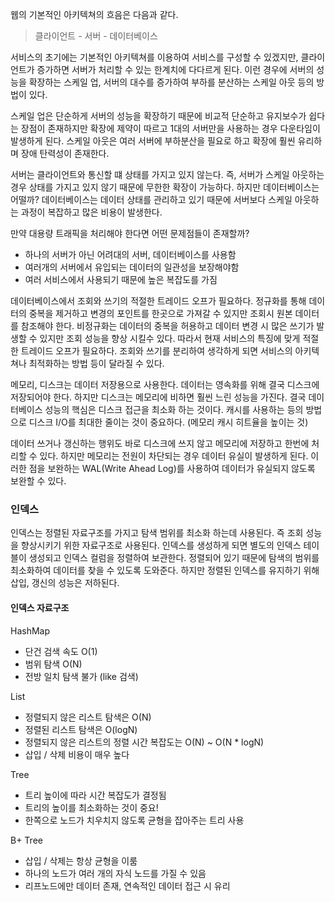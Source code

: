 웹의 기본적인 아키텍쳐의 흐음은 다음과 같다.

> 클라이언트 - 서버 - 데이터베이스

서비스의 초기에는 기본적인 아키텍쳐를 이용하여 서비스를 구성할 수 있겠지만, 클라이언트가 증가하면 서버가 처리할 수 있는 한계치에 다다르게 된다.
이런 경우에 서버의 성능을 확장하는 스케일 업, 서버의 대수를 증가하여 부하를 분산하는 스케일 아웃 등의 방법이 있다. 

스케일 업은 단순하게 서버의 성능을 확장하기 때문에 비교적 단순하고 유지보수가 쉽다는 장점이 존재하지만 확장에 제약이 따르고 1대의 서버만을 사용하는 경우 다운타임이 발생하게 된다.
스케일 아웃은 여러 서버에 부하분산을 필요로 하고 확장에 훨씬 유리하며 장애 탄력성이 존재한다.

서버는 클라이언트와 통신할 떄 상태를 가지고 있지 않는다. 즉, 서버가 스케일 아웃하는 경우 상태를 가지고 있지 않기 때문에 무한한 확장이 가능하다. 하지만 데이터베이스는 어떨까?
데이터베이스는 데이터 상태를 관리하고 있기 때문에 서버보다 스케일 아웃하는 과정이 복잡하고 많은 비용이 발생한다.

만약 대용량 트래픽을 처리해야 한다면 어떤 문제점들이 존재할까?

- 하나의 서버가 아닌 어려대의 서버, 데이터베이스를 사용함
- 여러개의 서버에서 유입되는 데이터의 일관성을 보장해야함
- 여러 서비스에서 사용되기 때문에 높은 복잡도를 가짐

데이터베이스에서 조회와 쓰기의 적절한 트레이드 오프가 필요하다. 정규화를 통해 데이터의 중복을 제거하고 변경의 포인트를 한곳으로 가져갈 수 있지만 조회시 원본 데이터를 참조해야 한다.
비정규화는 데이터의 중복을 허용하고 데이터 변경 시 많은 쓰기가 발생할 수 있지만 조회 성능을 향상 시킬수 있다. 따라서 현재 서비스의 특징에 맞게 적절한 트레이드 오프가 필요하다.
조회와 쓰기를 분리하여 생각하게 되면 서비스의 아키텍쳐나 최적화하는 방법 등이 달라질 수 있다.

메모리, 디스크는 데이터 저장용으로 사용한다. 데이터는 영속화를 위해 결국 디스크에 저장되어야 한다. 하지만 디스크는 메모리에 비하면 훨씬 느린 성능을 가진다.
결국 데이터베이스 성능의 핵심은 디스크 접근을 최소화 하는 것이다. 캐시를 사용하는 등의 방법으로 디스크 I/O를 최대한 줄이는 것이 중요하다. (메모리 캐시 히트율을 높이는 것)

데이터 쓰거나 갱신하는 행위도 바로 디스크에 쓰지 않고 메모리에 저장하고 한번에 처리할 수 있다. 하지만 메모리는 전원이 차단되는 경우 데이터 유실이 발생하게 된다.
이러한 점을 보완하는 WAL(Write Ahead Log)를 사용하여 데이터가 유실되지 않도록 보완할 수 있다.

### 인덱스

인덱스는 정렬된 자료구조를 가지고 탐색 범위를 최소화 하는데 사용된다. 즉 조회 성능을 향상시키기 위한 자료구조로 사용된다. 인덱스를 생성하게 되면 별도의 인덱스 테이블이 생성되고 인덱스 컬럼을 정렬하여 보관한다.
정렬되어 있기 때문에 탐색의 범위를 최소화하여 데이터를 찾을 수 있도록 도와준다. 하지만 정렬된 인덱스를 유지하기 위해 삽입, 갱신의 성능은 저하된다.

#### 인덱스 자료구조

HashMap
- 단건 검색 속도 O(1)
- 범위 탐색 O(N)
- 전방 일치 탐색 불가 (like 검색)

List
- 정렬되지 않은 리스트 탐색은 O(N)
- 정렬된 리스트 탐색은 O(logN)
- 정렬되지 않은 리스트의 정렬 시간 복잡도는 O(N) ~ O(N * logN)
- 삽입 / 삭제 비용이 매우 높다

Tree
- 트리 높이에 따라 시간 복잡도가 결정됨
- 트리의 높이를 최소화하는 것이 중요!
- 한쪽으로 노드가 치우치지 않도록 균형을 잡아주는 트리 사용

B+ Tree
- 삽입 / 삭제는 항상 균형을 이룸
- 하나의 노드가 여러 개의 자식 노드를 가질 수 있음
- 리프노드에만 데이터 존재, 연속적인 데이터 접근 시 유리
